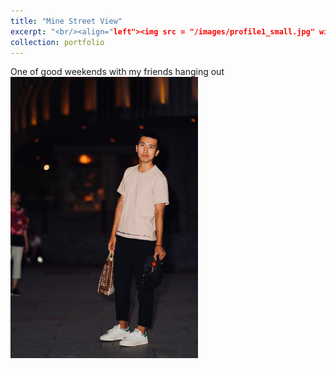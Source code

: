 ```yaml
---
title: "Mine Street View"
excerpt: "<br/><align="left"><img src = "/images/profile1_small.jpg" width="300" height="450"><align="center"><img src = "/images/profile2_small.jpg" width="300" height="450"><align="right"><img src = "/images/profile1_small.jpg" width="300" height="450">"
collection: portfolio
---
```


One of good weekends with my friends hanging out
<br/><img src='/images/profile1_small.jpg' width='300' height='450'>
